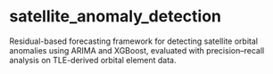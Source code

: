# satellite_anomaly_detection
Residual-based forecasting framework for detecting satellite orbital anomalies using ARIMA and XGBoost, evaluated with precision–recall analysis on TLE-derived orbital element data.
